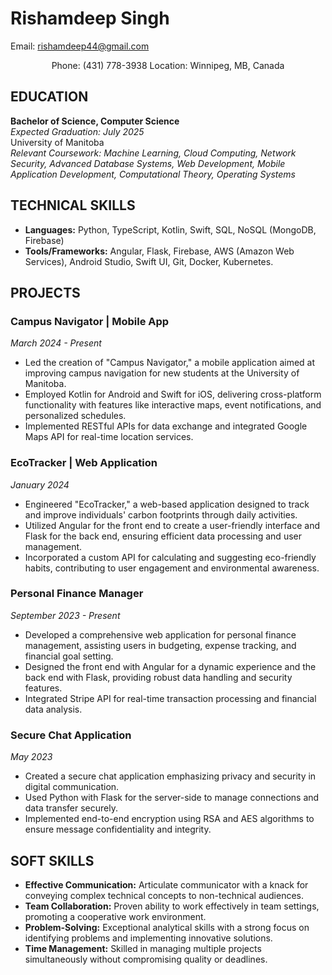 # Rishamdeep Singh
Email: [rishamdeep44@gmail.com](mailto:rishamdeep44@gmail.com)  
<p align="center">
Phone: (431) 778-3938  
Location: Winnipeg, MB, Canada  
</p>

## EDUCATION
**Bachelor of Science, Computer Science**  
_Expected Graduation: July 2025_  
University of Manitoba  
_Relevant Coursework: Machine Learning, Cloud Computing, Network Security, Advanced Database Systems, Web Development, Mobile Application Development, Computational Theory, Operating Systems_

## TECHNICAL SKILLS
- **Languages:** Python, TypeScript, Kotlin, Swift, SQL, NoSQL (MongoDB, Firebase)
- **Tools/Frameworks:** Angular, Flask, Firebase, AWS (Amazon Web Services), Android Studio, Swift UI, Git, Docker, Kubernetes.

## PROJECTS

### Campus Navigator | Mobile App 
_March 2024 - Present_
- Led the creation of "Campus Navigator," a mobile application aimed at improving campus navigation for new students at the University of Manitoba.
- Employed Kotlin for Android and Swift for iOS, delivering cross-platform functionality with features like interactive maps, event notifications, and personalized schedules.
- Implemented RESTful APIs for data exchange and integrated Google Maps API for real-time location services.

### EcoTracker | Web Application 
_January 2024_
- Engineered "EcoTracker," a web-based application designed to track and improve individuals' carbon footprints through daily activities.
- Utilized Angular for the front end to create a user-friendly interface and Flask for the back end, ensuring efficient data processing and user management.
- Incorporated a custom API for calculating and suggesting eco-friendly habits, contributing to user engagement and environmental awareness.

### Personal Finance Manager 
_September 2023 - Present_
- Developed a comprehensive web application for personal finance management, assisting users in budgeting, expense tracking, and financial goal setting.
- Designed the front end with Angular for a dynamic experience and the back end with Flask, providing robust data handling and security features.
- Integrated Stripe API for real-time transaction processing and financial data analysis.

### Secure Chat Application 
_May 2023_
- Created a secure chat application emphasizing privacy and security in digital communication.
- Used Python with Flask for the server-side to manage connections and data transfer securely.
- Implemented end-to-end encryption using RSA and AES algorithms to ensure message confidentiality and integrity.

## SOFT SKILLS
- **Effective Communication:** Articulate communicator with a knack for conveying complex technical concepts to non-technical audiences.
- **Team Collaboration:** Proven ability to work effectively in team settings, promoting a cooperative work environment.
- **Problem-Solving:** Exceptional analytical skills with a strong focus on identifying problems and implementing innovative solutions.
- **Time Management:** Skilled in managing multiple projects simultaneously without compromising quality or deadlines.
